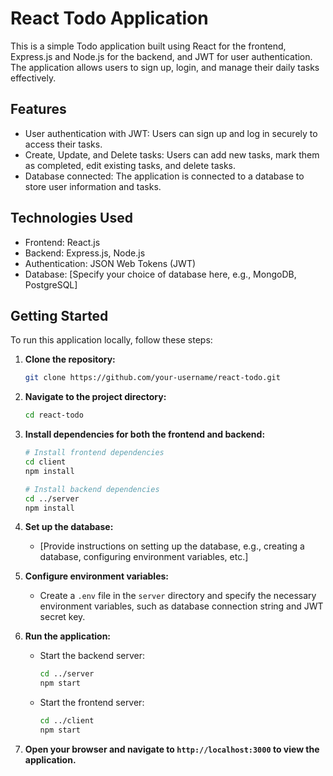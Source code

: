 # React Todo Application

This is a simple Todo application built using React for the frontend, Express.js and Node.js for the backend, and JWT for user authentication. The application allows users to sign up, login, and manage their daily tasks effectively.

## Features

- User authentication with JWT: Users can sign up and log in securely to access their tasks.
- Create, Update, and Delete tasks: Users can add new tasks, mark them as completed, edit existing tasks, and delete tasks.
- Database connected: The application is connected to a database to store user information and tasks.

## Technologies Used

- Frontend: React.js
- Backend: Express.js, Node.js
- Authentication: JSON Web Tokens (JWT)
- Database: [Specify your choice of database here, e.g., MongoDB, PostgreSQL]

## Getting Started

To run this application locally, follow these steps:

1. **Clone the repository:**

    ```bash
    git clone https://github.com/your-username/react-todo.git
    ```

2. **Navigate to the project directory:**

    ```bash
    cd react-todo
    ```

3. **Install dependencies for both the frontend and backend:**

    ```bash
    # Install frontend dependencies
    cd client
    npm install

    # Install backend dependencies
    cd ../server
    npm install
    ```

4. **Set up the database:**
   
    - [Provide instructions on setting up the database, e.g., creating a database, configuring environment variables, etc.]

5. **Configure environment variables:**
   
    - Create a `.env` file in the `server` directory and specify the necessary environment variables, such as database connection string and JWT secret key.

6. **Run the application:**
   
    - Start the backend server:
    
        ```bash
        cd ../server
        npm start
        ```
    
    - Start the frontend server:
    
        ```bash
        cd ../client
        npm start
        ```

7. **Open your browser and navigate to `http://localhost:3000` to view the application.**
